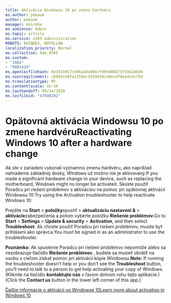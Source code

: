 ```yaml
---
title: Aktivácia Windowsu 10 po zmene hardvéru
ms.author: pebaum
author: pebaum
manager: mnirkhe
ms.audience: Admin
ms.topic: article
ms.service: o365-administration
ROBOTS: NOINDEX, NOFOLLOW
localization_priority: Normal
ms.collection: Adm_O365
ms.custom:
- "3484"
- "9001418"
ms.openlocfilehash: 6e341b057cb0ba20a0bbcfd05008875f59a24684
ms.sourcegitcommit: c6692ce0fa1358ec3529e59ca0ecdfdea4cdc759
ms.translationtype: MT
ms.contentlocale: sk-SK
ms.lasthandoff: 09/14/2020
ms.locfileid: "47698292"
---
```

# <a name="reactivating-windows-10-after-a-hardware-change"></a><span data-ttu-id="d1e5a-102">Opätovná aktivácia Windowsu 10 po zmene hardvéru</span><span class="sxs-lookup"><span data-stu-id="d1e5a-102">Reactivating Windows 10 after a hardware change</span></span>

<span data-ttu-id="d1e5a-103">Ak ste v zariadení vykonali významnú zmenu hardvéru, ako napríklad nahradenie základnej dosky, Windows už možno nie je aktivovaný.</span><span class="sxs-lookup"><span data-stu-id="d1e5a-103">If you made a significant hardware change to your device, such as replacing the motherboard, Windows might no longer be activated.</span></span> <span data-ttu-id="d1e5a-104">Skúste použiť Poradcu pri riešení problémov s aktiváciou na pomoc pri opätovnej aktivácii Windowsu 10:</span><span class="sxs-lookup"><span data-stu-id="d1e5a-104">Try using the Activation troubleshooter to help reactivate Windows 10:</span></span>

<span data-ttu-id="d1e5a-105">Prejdite na **Start**  >  **položky**spustiť  >  **aktualizáciu nastavení &**  >  **aktivácie**zabezpečenia a potom vyberte položku **Riešenie problémov**.</span><span class="sxs-lookup"><span data-stu-id="d1e5a-105">Go to **Start** > **Settings** > **Update & security** > **Activation**, and then select **Troubleshoot**.</span></span> <span data-ttu-id="d1e5a-106">Ak chcete použiť Poradcu pri riešení problémov, musíte byť prihlásení ako správca.</span><span class="sxs-lookup"><span data-stu-id="d1e5a-106">You must be signed in as an administrator to use the troubleshooter.</span></span>

<span data-ttu-id="d1e5a-107">**Poznámka:** Ak spustenie Poradcu pri riešení problémov nepomôže alebo sa nezobrazuje tlačidlo **Riešenie problémov** , budete sa musieť obrátiť na osobu s cieľom získať pomoc pri aktivácii kópie Windowsu.</span><span class="sxs-lookup"><span data-stu-id="d1e5a-107">**Note:** If running the troubleshooter doesn’t help or you don’t see the **Troubleshoot** button, you’ll need to talk to a person to get help activating your copy of Windows.</span></span> <span data-ttu-id="d1e5a-108">(Kliknite na tlačidlo **kontaktujte nás** v ľavom dolnom rohu tejto aplikácie.)</span><span class="sxs-lookup"><span data-stu-id="d1e5a-108">(Click the **Contact us** button in the lower left corner of this app.)</span></span>

[<span data-ttu-id="d1e5a-109">Ďalšie informácie o aktivácii vo Windowse 10</span><span class="sxs-lookup"><span data-stu-id="d1e5a-109">Learn more about activation in Windows 10</span></span>](https://support.microsoft.com/help/12440/windows-10-activate)
